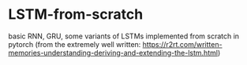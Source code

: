 # LSTM-from-scratch
basic RNN, GRU, some variants of LSTMs implemented from scratch in pytorch (from the extremely well written: https://r2rt.com/written-memories-understanding-deriving-and-extending-the-lstm.html)
